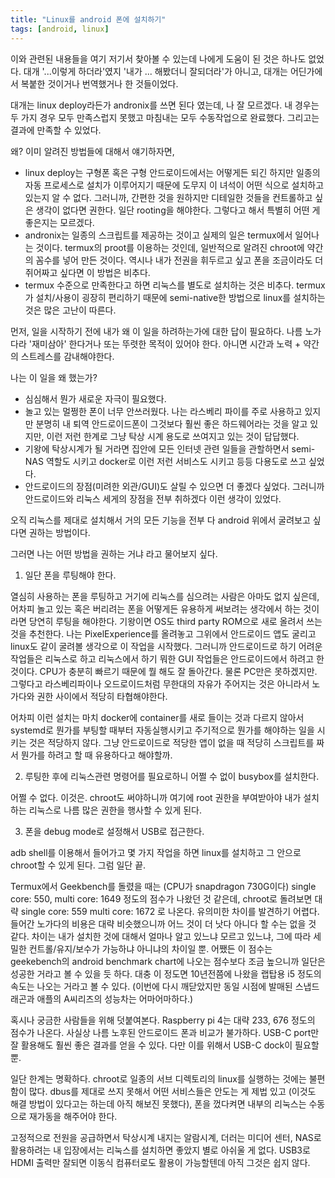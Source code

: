 ```yaml
---
title: "Linux를 android 폰에 설치하기"
tags: [android, linux]
---
```


이와 관련된 내용들을 여기 저기서 찾아볼 수 있는데 나에게 도움이 된 것은 하나도 없었다. 대개 '...이렇게 하더라'였지 '내가 ... 해봤더니 잘되더라'가 아니고, 대개는 어딘가에서 복붙한 것이거나 번역했거나 한 것들이었다.

대개는 linux deploy라든가 andronix를 쓰면 된다 였는데, 나 잘 모르겠다. 내 경우는 두 가지 경우 모두 만족스럽지 못했고 마침내는 모두 수동작업으로 완료했다. 그리고는 결과에 만족할 수 있었다.

왜? 이미 알려진 방법들에 대해서 얘기하자면, 

- linux deploy는 구형폰 혹은 구형 안드로이드에서는 어떻게든 되긴 하지만 일종의 자동 프로세스로 설치가 이루어지기 때문에 도무지 이 녀석이 어떤 식으로 설치하고 있는지 알 수 없다. 그러니까, 간편한 것을 원하지만 디테일한 것들을 컨트롤하고 싶은 생각이 없다면 권한다. 일단 rooting을 해야한다. 그렇다고 해서 특별히 어떤 게 좋은지는 모르겠다.
- andronix는 일종의 스크립트를 제공하는 것이고 실제의 일은 termux에서 일어나는 것이다. termux의 proot를 이용하는 것인데, 일반적으로 알려진 chroot에 약간의 꼼수를 넣어 만든 것이다. 역시나 내가 전권을 휘두르고 싶고 폰을 조금이라도 더 쥐어짜고 싶다면 이 방법은 비추다.
- termux 수준으로 만족한다고 하면 리눅스를 별도로 설치하는 것은 비추다. termux가 설치/사용이 굉장히 편리하기 때문에 semi-native한 방법으로 linux를 설치하는 것은 많은 고난이 따른다.

먼저, 일을 시작하기 전에 내가 왜 이 일을 하려하는가에 대한 답이 필요하다. 나름 노가다라 '재미삼아' 한다거나 또는 뚜렷한 목적이 있어야 한다. 아니면 시간과 노력 + 약간의 스트레스를 감내해야한다.

나는 이 일을 왜 했는가?
- 심심해서 뭔가 새로운 자극이 필요했다.
- 놀고 있는 멀쩡한 폰이 너무 안쓰러웠다. 나는 라스베리 파이를 주로 사용하고 있지만 분명히 내 퇴역 안드로이드폰이 그것보다 훨씬 좋은 하드웨어라는 것을 알고 있지만, 이런 저런 한계로 그냥 탁상 시계 용도로 쓰여지고 있는 것이 답답했다.
- 기왕에 탁상시계가 될 거라면 집안에 모든 인터넷 관련 일들을 관할하면서 semi-NAS 역할도 시키고 docker로 이런 저런 서비스도 시키고 등등 다용도로 쓰고 싶었다.
- 안드로이드의 장점(미려한 외관/GUI)도 살릴 수 있으면 더 좋겠다 싶었다. 그러니까 안드로이드와 리눅스 세게의 장점을 전부 취하겠다 이런 생각이 있었다.

오직 리눅스를 제대로 설치해서 거의 모든 기능을 전부 다 android 위에서 굴려보고 싶다면 권하는 방법이다.

그러면 나는 어떤 방법을 권하는 거냐 라고 물어보지 싶다.

1. 일단 폰을 루팅해야 한다. 

열심히 사용하는 폰을 루팅하고 거기에 리눅스를 심으려는 사람은 아마도 없지 싶은데, 어차피 놀고 있는 혹은 버리려는 폰을 어떻게든 유용하게 써보려는 생각에서 하는 것이라면 당연히 루팅을 해야한다. 기왕이면 OS도 third party ROM으로 새로 올려서 쓰는 것을 추천한다. 나는 PixelExperience를 올려놓고 그위에서 안드로이드 앱도 굴리고 linux도 같이 굴려볼 생각으로 이 작업을 시작했다. 그러니까 안드로이드로 하기 어려운 작업들은 리눅스로 하고 리눅스에서 하기 뭐한 GUI 작업들은 안드로이드에서 하려고 한 것이다. CPU가 충분히 빠르기 때문에 뭘 해도 잘 돌아간다. 물론 PC만은 못하겠지만. 그렇다고 라스베리파이나 오드로이드처럼 무한대의 자유가 주어지는 것은 아니라서 노가다와 권한 사이에서 적당히 타협해야한다.

어차피 이런 설치는 마치 docker에 container를 새로 들이는 것과 다르지 않아서 systemd로 뭔가를 부팅할 때부터 자동실행시키고 주기적으로 뭔가를 해야하는 일을 시키는 것은 적당하지 않다. 그냥 안드로이드로 적당한 앱이 없을 때 적당히 스크립트를 짜서 뭔가를 하려고 할 때 유용하다고 해야할까.

2. 루팅한 후에 리눅스관련 명령어를 필요로하니 어쩔 수 없이 busybox를 설치한다.

어쩔 수 없다. 이것은. chroot도 써야하니까 여기에 root 권한을 부여받아야 내가 설치하는 리눅스로 나름 많은 권한을 행사할 수 있게 된다.

3. 폰을 debug mode로 설정해서 USB로 접근한다. 

adb shell를 이용해서 들어가고 몇 가지 작업을 하면 linux를 설치하고 그 안으로 chroot할 수 있게 된다. 그럼 일단 끝.

Termux에서 Geekbench를 돌렸을 때는 (CPU가 snapdragon 730G이다) single core: 550, multi core: 1649 정도의 점수가 나왔던 것 같은데, chroot로 돌려보면 대략 single core: 559 multi core: 1672 로 나온다. 유의미한 차이를 발견하기 어렵다. 들어간 노가다의 비용은 대략 비슷했으니까 어느 것이 더 낫다 아니다 할 수는 없을 것 같다. 차이는 내가 설치한 것에 대해서 얼마나 알고 있느냐 모르고 있느냐, 그에 따라 세밀한 컨트롤/유지/보수가 가능하냐 아니냐의 차이일 뿐. 어쨌든 이 점수는 geekebench의 android benchmark chart에 나오는 점수보다 조금 높으니까 일단은 성공한 거라고 볼 수 있을 듯 하다. 대충 이 정도면 10년전쯤에 나왔을 랩탑용 i5 정도의 속도는 나오는 거라고 볼 수 있다. (이번에 다시 깨닫았지만 동일 시점에 발매된 스냅드래곤과 애플의 A씨리즈의 성능차는 어마어마하다.)

혹시나 궁금한 사람들을 위해 덧붙여본다. Raspberry pi 4는 대략 233, 676 정도의 점수가 나온다. 사실상 나름 노후된 안드로이드 폰과 비교가 불가하다. USB-C port만 잘 활용해도 훨씬 좋은 결과를 얻을 수 있다. 다만 이를 위해서 USB-C dock이 필요할 뿐.

일단 한계는 명확하다. chroot로 일종의 서브 디렉토리의 linux를 실행하는 것에는 불편함이 많다. dbus를 제대로 쓰지 못해서 어떤 서비스들은 안도는 게 제법 있고 (이것도 해결 방법이 있다고는 하는데 아직 해보진 못했다), 폰을 껐다켜면 내부의 리눅스는 수동으로 재가동을 해주어야 한다. 

고정적으로 전원을 공급하면서 탁상시계 내지는 알람시계, 더러는 미디어 센터, NAS로 활용하려는 내 입장에서는 리눅스를 설치하면 좋았지 별로 아쉬울 게 없다. USB3로 HDMI 출력만 잘되면 이동식 컴퓨터로도 활용이 가능할텐데 아직 그것은 쉽지 않다. 